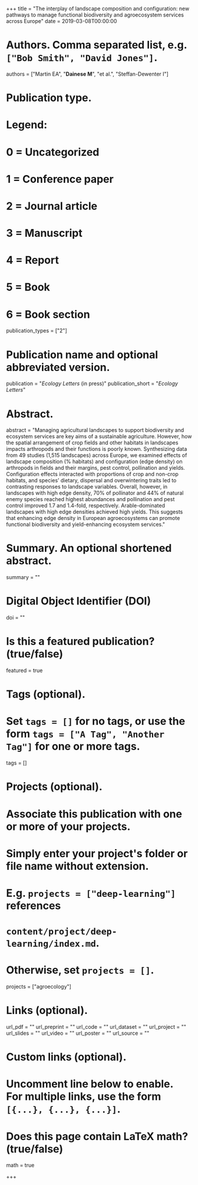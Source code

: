 +++
title = "The interplay of landscape composition and configuration: new pathways to manage functional biodiversity and agroecosystem services across Europe"
date = 2019-03-08T00:00:00

# Authors. Comma separated list, e.g. `["Bob Smith", "David Jones"]`.
authors = ["Martin EA", "**Dainese M**", "et al.", "Steffan-Dewenter I"]

# Publication type.
# Legend:
# 0 = Uncategorized
# 1 = Conference paper
# 2 = Journal article
# 3 = Manuscript
# 4 = Report
# 5 = Book
# 6 = Book section
publication_types = ["2"]

# Publication name and optional abbreviated version.
publication = "*Ecology Letters* (in press)"
publication_short = "*Ecology Letters*"

# Abstract.
abstract = "Managing agricultural landscapes to support biodiversity and ecosystem services are key aims of a sustainable agriculture. However, how the spatial arrangement of crop fields and other habitats in landscapes impacts arthropods and their functions is poorly known. Synthesizing data from 49 studies (1,515 landscapes) across Europe, we examined effects of landscape composition (% habitats) and configuration (edge density) on arthropods in fields and their margins, pest control, pollination and yields. Configuration effects interacted with proportions of crop and non-crop habitats, and species’ dietary, dispersal and overwintering traits led to contrasting responses to landscape variables. Overall, however, in landscapes with high edge density, 70% of pollinator and 44% of natural enemy species reached highest abundances and pollination and pest control improved 1.7 and 1.4-fold, respectively. Arable-dominated landscapes with high edge densities achieved high yields. This suggests that enhancing edge density in European agroecosystems can promote functional biodiversity and yield-enhancing ecosystem services."

# Summary. An optional shortened abstract.
summary = ""

# Digital Object Identifier (DOI)
doi = ""

# Is this a featured publication? (true/false)
featured = true

# Tags (optional).
#   Set `tags = []` for no tags, or use the form `tags = ["A Tag", "Another Tag"]` for one or more tags.
tags = []

# Projects (optional).
#   Associate this publication with one or more of your projects.
#   Simply enter your project's folder or file name without extension.
#   E.g. `projects = ["deep-learning"]` references 
#   `content/project/deep-learning/index.md`.
#   Otherwise, set `projects = []`.
projects = ["agroecology"]

# Links (optional).
url_pdf = ""
url_preprint = ""
url_code = ""
url_dataset = ""
url_project = ""
url_slides = ""
url_video = ""
url_poster = ""
url_source = ""

# Custom links (optional).
#   Uncomment line below to enable. For multiple links, use the form `[{...}, {...}, {...}]`.


# Does this page contain LaTeX math? (true/false)
math = true

+++
